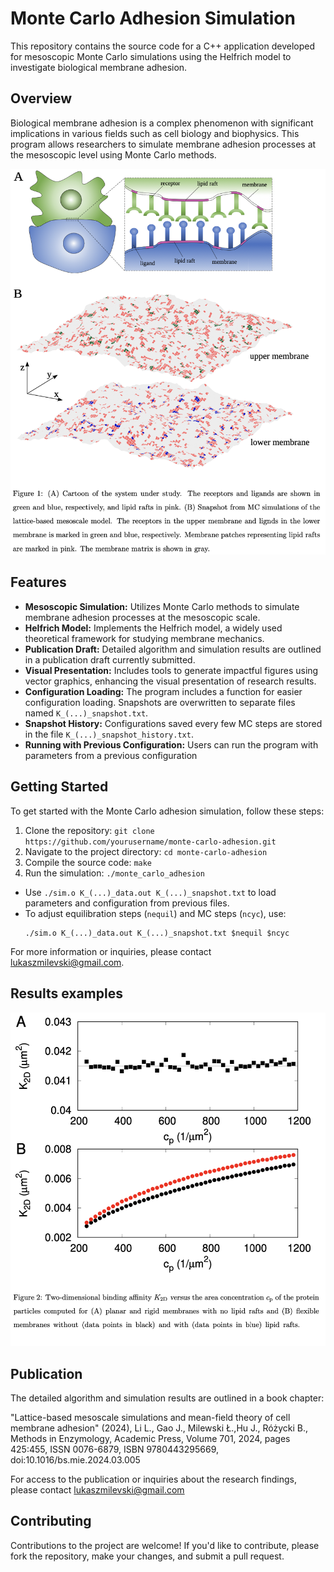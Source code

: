 # Monte Carlo Adhesion Simulation

This repository contains the source code for a C++ application developed for mesoscopic Monte Carlo simulations using the Helfrich model to investigate biological membrane adhesion.

## Overview

Biological membrane adhesion is a complex phenomenon with significant implications in various fields such as cell biology and biophysics. This program allows researchers to simulate membrane adhesion processes at the mesoscopic level using Monte Carlo methods.

![Tekst zastępczy](figure1.png)

## Features

- **Mesoscopic Simulation:** Utilizes Monte Carlo methods to simulate membrane adhesion processes at the mesoscopic scale.
- **Helfrich Model:** Implements the Helfrich model, a widely used theoretical framework for studying membrane mechanics.
- **Publication Draft:** Detailed algorithm and simulation results are outlined in a publication draft currently submitted.
- **Visual Presentation:** Includes tools to generate impactful figures using vector graphics, enhancing the visual presentation of research results.
- **Configuration Loading:** The program includes a function for easier configuration loading. Snapshots are overwritten to separate files named `K_(...)_snapshot.txt`.
- **Snapshot History:** Configurations saved every few MC steps are stored in the file `K_(...)_snapshot_history.txt`.
- **Running with Previous Configuration:** Users can run the program with parameters from a previous configuration

## Getting Started

To get started with the Monte Carlo adhesion simulation, follow these steps:

1. Clone the repository: `git clone https://github.com/yourusername/monte-carlo-adhesion.git`
2. Navigate to the project directory: `cd monte-carlo-adhesion`
3. Compile the source code: `make`
4. Run the simulation: `./monte_carlo_adhesion`

- Use `./sim.o K_(...)_data.out K_(...)_snapshot.txt` to load parameters and configuration from previous files.
- To adjust equilibration steps (`nequil`) and MC steps (`ncyc`), use:
  ```
  ./sim.o K_(...)_data.out K_(...)_snapshot.txt $nequil $ncyc
  ```

For more information or inquiries, please contact lukaszmilevski@gmail.com.

## Results examples

![Tekst zastępczy](figure2.png)

## Publication

The detailed algorithm and simulation results are outlined in a book chapter:

"Lattice-based mesoscale simulations and mean-field theory of cell membrane adhesion" (2024), Li L., Gao J., Milewski Ł.,Hu J., Różycki B., Methods in Enzymology, Academic Press, Volume 701, 2024, pages 425:455, ISSN 0076-6879, ISBN 9780443295669, doi:10.1016/bs.mie.2024.03.005

For access to the publication or inquiries about the research findings, please contact lukaszmilevski@gmail.com

## Contributing

Contributions to the project are welcome! If you'd like to contribute, please fork the repository, make your changes, and submit a pull request.


